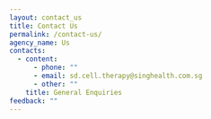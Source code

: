 ```yaml
---
layout: contact_us
title: Contact Us
permalink: /contact-us/
agency_name: Us
contacts:
  - content:
      - phone: ""
      - email: sd.cell.therapy@singhealth.com.sg
      - other: ""
    title: General Enquiries
feedback: ""
---
```

